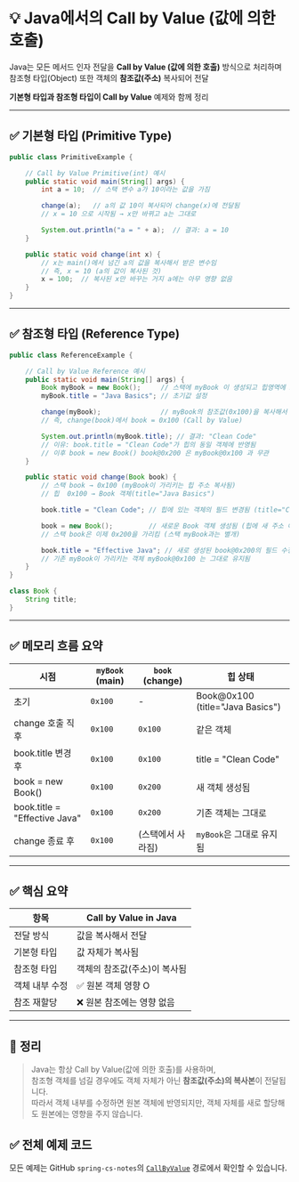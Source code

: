 # 💡 Java에서의 Call by Value (값에 의한 호출)

Java는 모든 메서드 인자 전달을 **Call by Value (값에 의한 호출)** 방식으로 처리하며  
참조형 타입(Object) 또한 객체의 **참조값(주소)** 복사되어 전달

**기본형 타입과 참조형 타입이 Call by Value** 예제와 함께 정리

---

## ✅ 기본형 타입 (Primitive Type)

```java
public class PrimitiveExample {

    // Call by Value Primitive(int) 예시
    public static void main(String[] args) {
        int a = 10;  // 스택 변수 a가 10이라는 값을 가짐

        change(a);   // a의 값 10이 복사되어 change(x)에 전달됨
        // x = 10 으로 시작됨 → x만 바뀌고 a는 그대로

        System.out.println("a = " + a);  // 결과: a = 10
    }

    public static void change(int x) {
        // x는 main()에서 넘긴 a의 값을 복사해서 받은 변수임
        // 즉, x = 10 (a의 값이 복사된 것)
        x = 100;  // 복사된 x만 바꾸는 거지 a에는 아무 영향 없음
    }
}
```

---

## ✅ 참조형 타입 (Reference Type)

```java
public class ReferenceExample {

    // Call by Value Reference 예시
    public static void main(String[] args) {
        Book myBook = new Book();     // 스택에 myBook 이 생성되고 힙영역에 Book 객체 생성됨 → 주소 myBook@0x100
        myBook.title = "Java Basics"; // 초기값 설정

        change(myBook);               // myBook의 참조값(0x100)을 복사해서 change()로 전달
        // 즉, change(book)에서 book = 0x100 (Call by Value)

        System.out.println(myBook.title); // 결과: "Clean Code"
        // 이유: book.title = "Clean Code"가 힙의 동일 객체에 반영됨
        // 이후 book = new Book() book@0x200 은 myBook@0x100 과 무관
    }

    public static void change(Book book) {
        // 스택 book → 0x100 (myBook이 가리키는 힙 주소 복사됨)
        // 힙  0x100 → Book 객체(title="Java Basics")

        book.title = "Clean Code"; // 힙에 있는 객체의 필드 변경됨 (title="Clean Code")

        book = new Book();         // 새로운 Book 객체 생성됨 (힙에 새 주소 예: 0x200)
        // 스택 book은 이제 0x200을 가리킴 (스택 myBook과는 별개)

        book.title = "Effective Java"; // 새로 생성된 book@0x200의 필드 수정됨
        // 기존 myBook이 가리키는 객체 myBook@0x100 는 그대로 유지됨
    }
}

class Book {
    String title;
}
```

---

## ✅ 메모리 흐름 요약

| 시점                     | `myBook` (main) | `book` (change) | 힙 상태 |
|--------------------------|------------------|------------------|----------|
| 초기                     | `0x100`          | -                | Book@0x100 (title="Java Basics") |
| change 호출 직후         | `0x100`          | `0x100`          | 같은 객체 |
| book.title 변경 후       | `0x100`          | `0x100`          | title = "Clean Code" |
| book = new Book()        | `0x100`          | `0x200`          | 새 객체 생성됨 |
| book.title = "Effective Java" | `0x100`   | `0x200`          | 기존 객체는 그대로 |
| change 종료 후           | `0x100`          | (스택에서 사라짐) | `myBook`은 그대로 유지됨 |

---

## ✅ 핵심 요약

| 항목               | Call by Value in Java |
|--------------------|------------------------|
| 전달 방식           | 값을 복사해서 전달 |
| 기본형 타입         | 값 자체가 복사됨 |
| 참조형 타입         | 객체의 참조값(주소)이 복사됨 |
| 객체 내부 수정      | ✅ 원본 객체 영향 O |
| 참조 재할당         | ❌ 원본 참조에는 영향 없음 |

---

## 📝 정리

> Java는 항상 Call by Value(값에 의한 호출)를 사용하며,  
> 참조형 객체를 넘길 경우에도 객체 자체가 아닌 **참조값(주소)의 복사본**이 전달됩니다.  
> 따라서 객체 내부를 수정하면 원본 객체에 반영되지만, 객체 자체를 새로 할당해도 원본에는 영향을 주지 않습니다.

## ✅ 전체 예제 코드

모든 예제는 GitHub `spring-cs-notes`의 [`CallByValue`](https://github.com/devHjlee/spring-cs-notes/tree/main/src/main/java/com/lhj/springcsnotes/basics/callbyvalue) 경로에서 확인할 수 있습니다.
